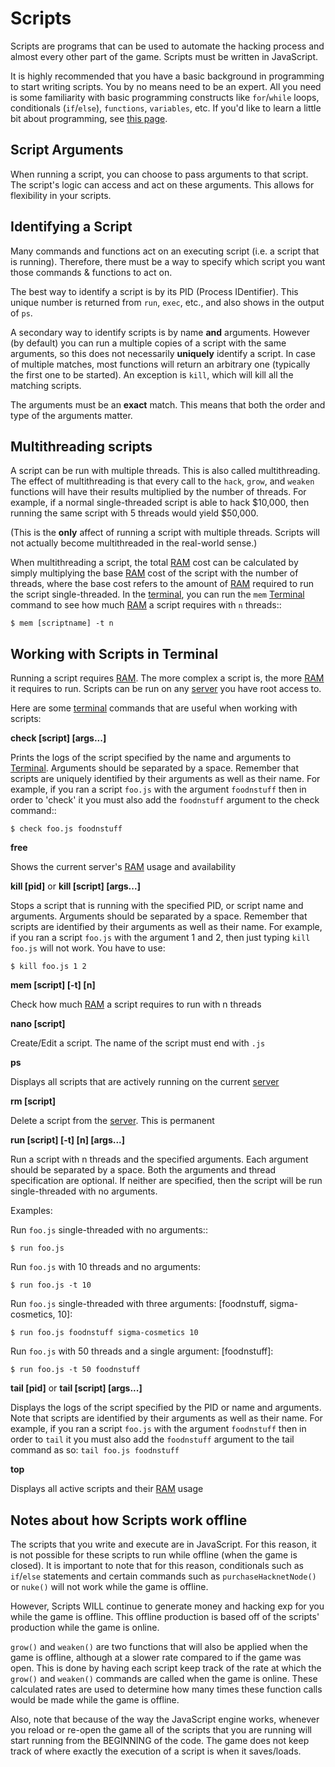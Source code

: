 # Scripts

Scripts are programs that can be used to automate the hacking process
and almost every other part of the game. Scripts must be written
in JavaScript.

It is highly recommended that you have a basic background in programming
to start writing scripts. You by no means need to be an expert. All you
need is some familiarity with basic programming constructs like
`for`/`while` loops, conditionals (`if`/`else`), `functions`, `variables`, etc.
If you'd like to learn a little bit about programming, see
[this page](../programming/learn.md).

## Script Arguments

When running a script, you can choose to pass arguments to that script.
The script's logic can access and act on these arguments. This allows
for flexibility in your scripts.

## Identifying a Script

Many commands and functions act on an executing script
(i.e. a script that is running). Therefore, there must
be a way to specify which script you want those commands & functions
to act on.

The best way to identify a script is by its PID (Process IDentifier). This
unique number is returned from `run`, `exec`, etc., and also
shows in the output of `ps`.

A secondary way to identify scripts is by name **and** arguments. However (by
default) you can run a multiple copies of a script with the same arguments, so
this does not necessarily **uniquely** identify a script. In case of multiple
matches, most functions will return an arbitrary one (typically the first one
to be started). An exception is `kill`, which will kill all the
matching scripts.

The arguments must be an **exact** match. This means that both
the order and type of the arguments matter.

## Multithreading scripts

A script can be run with multiple threads. This is also called multithreading.
The effect of multithreading is that every call to the
`hack`, `grow`, and `weaken` functions
will have their results multiplied by the number of threads.
For example, if a normal single-threaded script
is able to hack $10,000, then running the same script with 5 threads would
yield $50,000.

(This is the **only** affect of running a script with multiple threads.
Scripts will not actually become multithreaded in the real-world
sense.)

When multithreading a script, the total [RAM](ram.md) cost can be calculated by
simply multiplying the base [RAM](ram.md) cost of the script with the number of
threads, where the base cost refers to the amount of [RAM](ram.md) required to
run the script single-threaded. In the [terminal](terminal.md), you can run the
`mem` [Terminal](terminal.md) command to see how much [RAM](ram.md) a script
requires with `n` threads::

    $ mem [scriptname] -t n

## Working with Scripts in Terminal

Running a script requires [RAM](ram.md). The more complex a script is, the more
[RAM](ram.md) it requires to run. Scripts can be run on any [server](server.md) you have root
access to.

Here are some [terminal](terminal.md) commands that are useful when working
with scripts:

**check [script] [args...]**

Prints the logs of the script specified by the name and arguments to
[Terminal](terminal.md). Arguments should be separated by a space. Remember that scripts
are uniquely identified by their arguments as well as their name. For
example, if you ran a script `foo.js` with the argument `foodnstuff`
then in order to 'check' it you must also add the `foodnstuff` argument
to the check command::

    $ check foo.js foodnstuff

**free**

Shows the current server's [RAM](ram.md) usage and availability

**kill [pid]** or **kill [script] [args...]**

Stops a script that is running with the specified PID, or script name and
arguments. Arguments should be separated by a space. Remember that
scripts are identified by their arguments as well as their name.
For example, if you ran a script `foo.js` with
the argument 1 and 2, then just typing `kill foo.js` will
not work. You have to use:

    $ kill foo.js 1 2

**mem [script] [-t] [n]**

Check how much [RAM](ram.md) a script requires to run with n threads

**nano [script]**

Create/Edit a script. The name of the script must end with `.js`

**ps**

Displays all scripts that are actively running on the current [server](servers.md)

**rm [script]**

Delete a script from the [server](servers.md). This is permanent

**run [script] [-t] [n] [args...]**

Run a script with n threads and the specified arguments. Each argument should
be separated by a space. Both the arguments and thread specification are
optional. If neither are specified, then the script will be run single-threaded
with no arguments.

Examples:

Run `foo.js` single-threaded with no arguments::

    $ run foo.js

Run `foo.js` with 10 threads and no arguments:

    $ run foo.js -t 10

Run `foo.js` single-threaded with three arguments: [foodnstuff, sigma-cosmetics, 10]:

    $ run foo.js foodnstuff sigma-cosmetics 10

Run `foo.js` with 50 threads and a single argument: [foodnstuff]:

    $ run foo.js -t 50 foodnstuff

**tail [pid]** or **tail [script] [args...]**

Displays the logs of the script specified by the PID or name and arguments. Note that
scripts are identified by their arguments as well as their name. For example,
if you ran a script `foo.js` with the argument `foodnstuff` then in order to
`tail` it you must also add the `foodnstuff` argument to the tail command as
so: `tail foo.js foodnstuff`

**top**

Displays all active scripts and their [RAM](ram.md) usage

## Notes about how Scripts work offline

The scripts that you write and execute are in JavaScript.
For this reason, it is not possible for these scripts to run while
offline (when the game is closed). It is important to note that for
this reason, conditionals such as `if`/`else` statements and certain
commands such as `purchaseHacknetNode()` or `nuke()` will not work while
the game is offline.

However, Scripts WILL continue to generate money and hacking exp
for you while the game is offline. This offline production is based
off of the scripts' production while the game is online.

`grow()` and `weaken()` are two functions that will also be
applied when the game is offline, although at a slower rate compared
to if the game was open. This is done by having each script keep
track of the rate at which the `grow()` and `weaken()` commands are called
when the game is online. These calculated rates are used to determine
how many times these function calls would be made while the game is
offline.

Also, note that because of the way the JavaScript engine works, whenever you reload or re-open the game all of the
scripts that you are running will start running from the BEGINNING
of the code. The game does not keep track of where exactly the
execution of a script is when it saves/loads.
